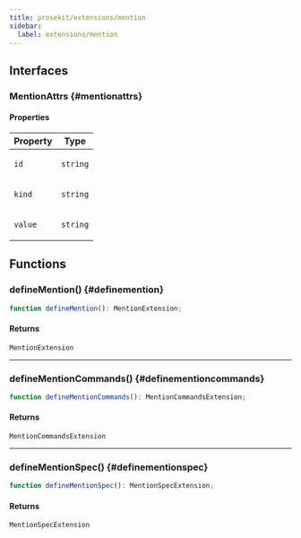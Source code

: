 ```yaml
---
title: prosekit/extensions/mention
sidebar:
  label: extensions/mention
---
```


<!-- DEBUG memberWithGroups 1 -->

<!-- DEBUG memberWithGroups 4 -->

<!-- DEBUG memberWithGroups 7 -->

<!-- DEBUG memberWithGroups 8 -->

<!-- DEBUG memberWithGroups 9 -->

## Interfaces

### MentionAttrs {#mentionattrs}

<!-- DEBUG memberWithGroups 1 -->

<!-- DEBUG memberWithGroups 4 -->

<!-- DEBUG memberWithGroups 7 -->

<!-- DEBUG memberWithGroups 8 -->

<!-- DEBUG memberWithGroups 9 -->

#### Properties

<table>
<thead>
<tr>
<th>Property</th>
<th>Type</th>
</tr>
</thead>
<tbody>
<tr>
<td>

<a id="id"></a> `id`

</td>
<td>

`string`

</td>
</tr>
<tr>
<td>

<a id="kind"></a> `kind`

</td>
<td>

`string`

</td>
</tr>
<tr>
<td>

<a id="value"></a> `value`

</td>
<td>

`string`

</td>
</tr>
</tbody>
</table>

<!-- DEBUG memberWithGroups 10 -->

## Functions

### defineMention() {#definemention}

```ts
function defineMention(): MentionExtension;
```

#### Returns

`MentionExtension`

***

### defineMentionCommands() {#definementioncommands}

```ts
function defineMentionCommands(): MentionCommandsExtension;
```

#### Returns

`MentionCommandsExtension`

***

### defineMentionSpec() {#definementionspec}

```ts
function defineMentionSpec(): MentionSpecExtension;
```

#### Returns

`MentionSpecExtension`

<!-- DEBUG memberWithGroups 10 -->
